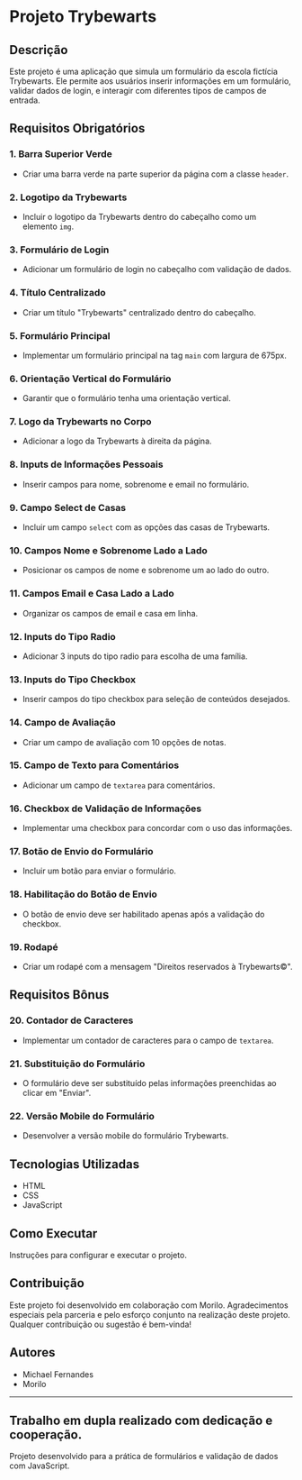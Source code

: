 # Projeto Trybewarts

## Descrição
Este projeto é uma aplicação que simula um formulário da escola fictícia Trybewarts. Ele permite aos usuários inserir informações em um formulário, validar dados de login, e interagir com diferentes tipos de campos de entrada.

## Requisitos Obrigatórios

### 1. Barra Superior Verde
- Criar uma barra verde na parte superior da página com a classe `header`.

### 2. Logotipo da Trybewarts
- Incluir o logotipo da Trybewarts dentro do cabeçalho como um elemento `img`.

### 3. Formulário de Login
- Adicionar um formulário de login no cabeçalho com validação de dados.

### 4. Título Centralizado
- Criar um título "Trybewarts" centralizado dentro do cabeçalho.

### 5. Formulário Principal
- Implementar um formulário principal na tag `main` com largura de 675px.

### 6. Orientação Vertical do Formulário
- Garantir que o formulário tenha uma orientação vertical.

### 7. Logo da Trybewarts no Corpo
- Adicionar a logo da Trybewarts à direita da página.

### 8. Inputs de Informações Pessoais
- Inserir campos para nome, sobrenome e email no formulário.

### 9. Campo Select de Casas
- Incluir um campo `select` com as opções das casas de Trybewarts.

### 10. Campos Nome e Sobrenome Lado a Lado
- Posicionar os campos de nome e sobrenome um ao lado do outro.

### 11. Campos Email e Casa Lado a Lado
- Organizar os campos de email e casa em linha.

### 12. Inputs do Tipo Radio
- Adicionar 3 inputs do tipo radio para escolha de uma família.

### 13. Inputs do Tipo Checkbox
- Inserir campos do tipo checkbox para seleção de conteúdos desejados.

### 14. Campo de Avaliação
- Criar um campo de avaliação com 10 opções de notas.

### 15. Campo de Texto para Comentários
- Adicionar um campo de `textarea` para comentários.

### 16. Checkbox de Validação de Informações
- Implementar uma checkbox para concordar com o uso das informações.

### 17. Botão de Envio do Formulário
- Incluir um botão para enviar o formulário.

### 18. Habilitação do Botão de Envio
- O botão de envio deve ser habilitado apenas após a validação do checkbox.

### 19. Rodapé
- Criar um rodapé com a mensagem "Direitos reservados à Trybewarts©".

## Requisitos Bônus

### 20. Contador de Caracteres
- Implementar um contador de caracteres para o campo de `textarea`.

### 21. Substituição do Formulário
- O formulário deve ser substituído pelas informações preenchidas ao clicar em "Enviar".

### 22. Versão Mobile do Formulário
- Desenvolver a versão mobile do formulário Trybewarts.

## Tecnologias Utilizadas
- HTML
- CSS
- JavaScript

## Como Executar
Instruções para configurar e executar o projeto.

## Contribuição
Este projeto foi desenvolvido em colaboração com Morilo. Agradecimentos especiais pela parceria e pelo esforço conjunto na realização deste projeto. Qualquer contribuição ou sugestão é bem-vinda!

## Autores
- Michael Fernandes
- Morilo
---
Trabalho em dupla realizado com dedicação e cooperação.
---

Projeto desenvolvido para a prática de formulários e validação de dados com JavaScript.
